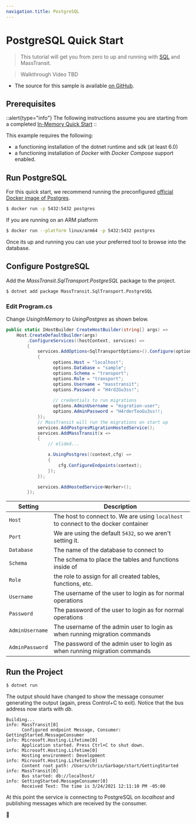 ```yaml
---
navigation.title: PostgreSQL
---
```


# PostgreSQL Quick Start

> This tutorial will get you from zero to up and running with [SQL](/documentation/transports/sql) and MassTransit. 

> Walkthrough Video TBD

- The source for this sample is available [on GitHub](https://github.com/MassTransit/Sample-GettingStarted).

## Prerequisites

::alert{type="info"}
The following instructions assume you are starting from a completed [In-Memory Quick Start](/quick-starts/in-memory)
::

This example requires the following:

- a functioning installation of the dotnet runtime and sdk (at least 6.0)
- a functioning installation of _Docker_ with _Docker Compose_ support enabled.

## Run PostgreSQL

For this quick start, we recommend running the preconfigured [official Docker image of Postgres](https://hub.docker.com/_/postgres). 

```bash
$ docker run -p 5432:5432 postgres
```

If you are running on an ARM platform

```bash
$ docker run --platform linux/arm64 -p 5432:5432 postgres
```

Once its up and running you can use your preferred tool to browse into the database.

## Configure PostgreSQL

Add the _MassTransit.SqlTransport.PostgreSQL_ package to the project.

```bash
$ dotnet add package MassTransit.SqlTransport.PostgreSQL
```

### Edit Program.cs

Change _UsingInMemory_ to _UsingPostgres_ as shown below.

```csharp
public static IHostBuilder CreateHostBuilder(string[] args) =>
    Host.CreateDefaultBuilder(args)
        .ConfigureServices((hostContext, services) =>
        {
            services.AddOptions<SqlTransportOptions>().Configure(options =>
            {
                  options.Host = "localhost";
                  options.Database = "sample";
                  options.Schema = "transport";
                  options.Role = "transport";
                  options.Username = "masstransit";
                  options.Password = "H4rd2Gu3ss!";
                  
                  // credentials to run migrations
                  options.AdminUsername = "migration-user";
                  options.AdminPassword = "H4rderTooGu3ss!!;
            });
            // MassTransit will run the migrations on start up
            services.AddPostgresMigrationHostedService();
            services.AddMassTransit(x =>
            {
                // elided...

                x.UsingPostgres((context,cfg) =>
                {
                    cfg.ConfigureEndpoints(context);
                });
            });

            services.AddHostedService<Worker>();
        });
```

| Setting         | Description                                                                               |
|-----------------|-------------------------------------------------------------------------------------------|
| `Host`          | The host to connect to. We are using `localhost` to connect to the docker container       |
| `Port`          | We are using the default `5432`, so we aren't setting it.                                 |
| `Database`      | The name of the database to connect to                                                    |
| `Schema`        | The schema to place the tables and functions inside of                                    |
| `Role`          | the role to assign for all created tables, functions, etc.                                |
| `Username`      | The username of the user to login as for normal operations                                |
| `Password`      | The password of the user to login as for normal operations                                |
| `AdminUsername` | The username of the admin user to login as when running migration commands                |
| `AdminPassword` | The password of the admin user to login as when running migration commands                |


## Run the Project

```bash
$ dotnet run
```

The output should have changed to show the message consumer generating the output (again, press Control+C to exit). Notice that the bus address now starts with _db_.

```
Building...
info: MassTransit[0]
      Configured endpoint Message, Consumer: GettingStarted.MessageConsumer
info: Microsoft.Hosting.Lifetime[0]
      Application started. Press Ctrl+C to shut down.
info: Microsoft.Hosting.Lifetime[0]
      Hosting environment: Development
info: Microsoft.Hosting.Lifetime[0]
      Content root path: /Users/chris/Garbage/start/GettingStarted
info: MassTransit[0]
      Bus started: db://localhost/
info: GettingStarted.MessageConsumer[0]
      Received Text: The time is 3/24/2021 12:11:10 PM -05:00
```

At this point the service is connecting to PostgreSQL on _localhost_ and publishing messages which are received by the consumer.

:tada:
